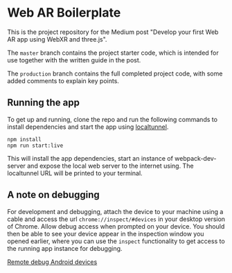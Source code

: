 # Web AR Boilerplate

This is the project repository for the Medium post "Develop your first Web AR app using WebXR and three.js".

The `master` branch contains the project starter code, which is intended for use together with the written guide in the post.

The `production` branch contains the full completed project code, with some added comments to explain key points.

## Running the app

To get up and running, clone the repo and run the following commands to install dependencies and start the app using [localtunnel](https://github.com/localtunnel/localtunnel).

    npm install
    npm run start:live

This will install the app dependencies, start an instance of webpack-dev-server and expose the local web server to the internet using. The localtunnel URL will be printed to your terminal.

## A note on debugging

 For development and debugging, attach the device to your machine using a cable and access the url `chrome://inspect/#devices` in your desktop version of Chrome. Allow debug access when prompted on your device. You should then be able to see your device appear in the inspection window you opened earlier, where you can use the `inspect` functionality to get access to the running app instance for debugging.

 [Remote debug Android devices](https://developer.chrome.com/docs/devtools/remote-debugging/)
